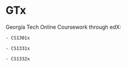 # GTx
Georgia Tech Online Coursework through edX:
    
    - CS1301x
    
    - CS1331x
   
    - CS1332x
